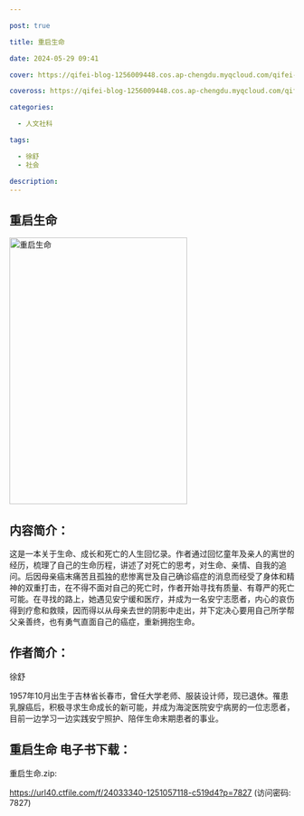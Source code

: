 ```yaml
---

post: true

title: 重启生命

date: 2024-05-29 09:41

cover: https://qifei-blog-1256009448.cos.ap-chengdu.myqcloud.com/qifei-blog/65d68c909f345e8d036a767d.jpg

coveross: https://qifei-blog-1256009448.cos.ap-chengdu.myqcloud.com/qifei-blog/65d68c909f345e8d036a767d.jpg

categories:

  - 人文社科

tags:

  - 徐舒
  - 社会

description:
---
```




## 重启生命
<img alt="重启生命 " class="aligncenter loading" data-was-processed="true" decoding="async" fetchpriority="high" height="471" src="https://qifei-blog-1256009448.cos.ap-chengdu.myqcloud.com/qifei-blog/65d68c909f345e8d036a767d.jpg " style="cursor: zoom-in;" width="314"/>

## 内容简介：

这是一本关于生命、成长和死亡的人生回忆录。作者通过回忆童年及亲人的离世的经历，梳理了自己的生命历程，讲述了对死亡的思考，对生命、亲情、自我的追问。后因母亲癌末痛苦且孤独的悲惨离世及自己确诊癌症的消息而经受了身体和精神的双重打击，在不得不面对自己的死亡时，作者开始寻找有质量、有尊严的死亡可能。在寻找的路上，她遇见安宁缓和医疗，并成为一名安宁志愿者，内心的哀伤得到疗愈和救赎，因而得以从母亲去世的阴影中走出，并下定决心要用自己所学帮父亲善终，也有勇气直面自己的癌症，重新拥抱生命。

## 作者简介：

徐舒

1957年10月出生于吉林省长春市，曾任大学老师、服装设计师，现已退休。罹患乳腺癌后，积极寻求生命成长的新可能，并成为海淀医院安宁病房的一位志愿者，目前一边学习一边实践安宁照护、陪伴生命末期患者的事业。

## 重启生命 电子书下载：



重启生命.zip: 

https://url40.ctfile.com/f/24033340-1251057118-c519d4?p=7827 (访问密码: 7827)
